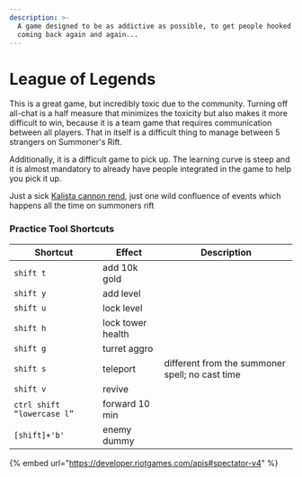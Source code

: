 ```yaml
---
description: >-
  A game designed to be as addictive as possible, to get people hooked into
  coming back again and again...
---
```


# League of Legends

This is a great game, but incredibly toxic due to the community. Turning off all-chat is a half measure that minimizes the toxicity but also makes it more difficult to win, because it is a team game that requires communication between all players. That in itself is a difficult thing to manage between 5 strangers on Summoner's Rift.&#x20;

Additionally, it is a difficult game to pick up. The learning curve is steep and it is almost mandatory to already have people integrated in the game to help you pick it up.&#x20;

Just a sick [Kalista cannon rend](https://www.reddit.com/link/ax7ro6/video/bhvt96r254k21/player?utm\_source=reddit\&utm\_medium=usertext\&utm\_name=KalistaMains\&utm\_content=t3\_ax7ro6), just one wild confluence of events which happens all the time on summoners rift

### Practice Tool Shortcuts&#x20;

| Shortcut                   | Effect            | Description                                      |
| -------------------------- | ----------------- | ------------------------------------------------ |
| `shift t`                  | add 10k gold      |                                                  |
| `shift y`                  | add level         |                                                  |
| `shift u`                  | lock level        |                                                  |
| `shift h`                  | lock tower health |                                                  |
| `shift g`                  | turret aggro      |                                                  |
| `shift s`                  | teleport          | different from the summoner spell; no cast time  |
| `shift v`                  | revive            |                                                  |
| `ctrl shift “lowercase l”` | forward 10 min    |                                                  |
| `[shift]+'b'`              | enemy dummy       |                                                  |



{% embed url="https://developer.riotgames.com/apis#spectator-v4" %}

